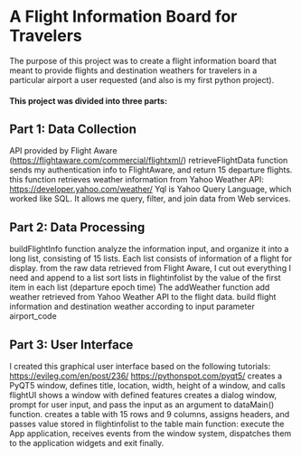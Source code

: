 # A Flight Information Board for Travelers
The purpose of this project was to create a flight information board that meant to provide flights and destination weathers for travelers in a particular airport a user requested (and also is my first python project).

#### This project was divided into three parts:
## Part 1: Data Collection
API provided by Flight Aware (https://flightaware.com/commercial/flightxml/)
retrieveFlightData function sends my authentication info to FlightAware, and return 15 departure flights.
this function retrieves weather information from Yahoo Weather API: https://developer.yahoo.com/weather/
Yql is Yahoo Query Language, which worked like SQL. It allows me query, filter, and join data from Web services.

## Part 2: Data Processing 
buildFlightInfo function analyze the information input, and organize it into a long list, consisting of 15 lists.
Each list consists of information of a flight for display.
from the raw data retrieved from Flight Aware, I cut out everything I need and append to a list
sort lists in flightinfolist by the value of the first item in each list (departure epoch time)
The addWeather function add weather retrieved from Yahoo Weather API to the flight data.
build flight information and destination weather according to input parameter airport_code

## Part 3: User Interface
I created this graphical user interface based on the following tutorials:
https://evileg.com/en/post/236/
https://pythonspot.com/pyqt5/
creates a PyQT5 window, defines title, location, width, height of a window, and calls flightUI
shows a window with defined features
creates a dialog window, prompt for user input, and pass the input as an argument to dataMain() function.
creates a table with 15 rows and 9 columns, assigns headers,
and passes value stored in flightinfolist to the table
main function: execute the App application,
receives events from the window system, dispatches them to the application widgets
and exit finally.
